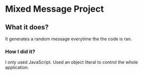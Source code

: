 # Mixed Message Project
## What it does?
It generates a random message everytime the the code is ran.
### How I did it?
I only used JavaScript. Used an object literal to control the whole application.